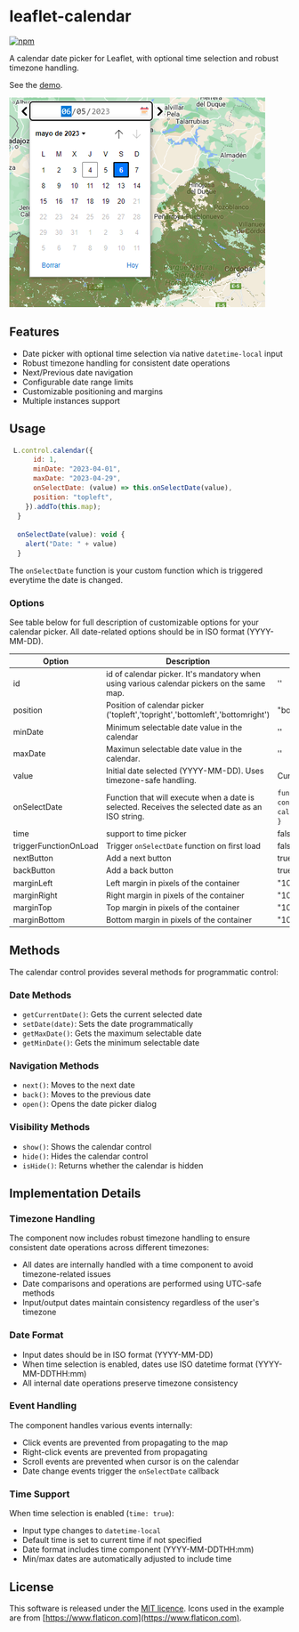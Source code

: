 # leaflet-calendar

[![npm](https://img.shields.io/npm/v/leaflet-calendar.svg)](https://www.npmjs.com/package/leaflet-calendar)


A calendar date picker for Leaflet, with optional time selection and robust timezone handling.

See the [demo](http://antoniovlx.github.io/leaflet-calendar/examples/index.html).

![calendar picker opened](./examples/images/control-opened.png)

## Features
- Date picker with optional time selection via native `datetime-local` input
- Robust timezone handling for consistent date operations
- Next/Previous date navigation
- Configurable date range limits
- Customizable positioning and margins
- Multiple instances support

## Usage

````javascript
 L.control.calendar({
      id: 1,
      minDate: "2023-04-01",
      maxDate: "2023-04-29",
      onSelectDate: (value) => this.onSelectDate(value),
      position: "topleft",
    }).addTo(this.map);
  }

  onSelectDate(value): void {
    alert("Date: " + value)
  }
````

The `onSelectDate` function is your custom function which is triggered everytime the date is changed.

### Options

See table below for full description of customizable options for your calendar picker. All date-related options should be in ISO format (YYYY-MM-DD).

| Option | Description      | Default             |
| ----- | ----------- | ----------- |
| id      | id of calendar picker. It's mandatory when using various calendar pickers on the same map.  | ''
| position      | Position of calendar picker ('topleft','topright','bottomleft','bottomright') | "bottomright" |
| minDate   | Minimum selectable date value in the calendar | '' |
| maxDate | Maximun selectable date value in the calendar. | '' |
| value | Initial date selected (YYYY-MM-DD). Uses timezone-safe handling. | Current date |
| onSelectDate   | Function that will execute when a date is selected. Receives the selected date as an ISO string.  | `function(value) { console.warn("onSelectDate callback is not defined"); }` |
| time | support to time picker | false |
| triggerFunctionOnLoad | Trigger `onSelectDate` function on first load | false |
| nextButton | Add a next button | true |
| backButton | Add a back button | true |
| marginLeft   | Left margin in pixels of the container | "10px" |
| marginRight   | Right margin in pixels of the container | "10px" |
| marginTop | Top margin in pixels of the container | "10px" |
| marginBottom | Bottom margin in pixels of the container | "10px" |

## Methods

The calendar control provides several methods for programmatic control:

### Date Methods
- `getCurrentDate()`: Gets the current selected date
- `setDate(date)`: Sets the date programmatically
- `getMaxDate()`: Gets the maximum selectable date
- `getMinDate()`: Gets the minimum selectable date

### Navigation Methods
- `next()`: Moves to the next date
- `back()`: Moves to the previous date
- `open()`: Opens the date picker dialog

### Visibility Methods
- `show()`: Shows the calendar control
- `hide()`: Hides the calendar control
- `isHide()`: Returns whether the calendar is hidden

## Implementation Details

### Timezone Handling
The component now includes robust timezone handling to ensure consistent date operations across different timezones:
- All dates are internally handled with a time component to avoid timezone-related issues
- Date comparisons and operations are performed using UTC-safe methods
- Input/output dates maintain consistency regardless of the user's timezone

### Date Format
- Input dates should be in ISO format (YYYY-MM-DD)
- When time selection is enabled, dates use ISO datetime format (YYYY-MM-DDTHH:mm)
- All internal date operations preserve timezone consistency

### Event Handling
The component handles various events internally:
- Click events are prevented from propagating to the map
- Right-click events are prevented from propagating
- Scroll events are prevented when cursor is on the calendar
- Date change events trigger the `onSelectDate` callback

### Time Support
When time selection is enabled (`time: true`):
- Input type changes to `datetime-local`
- Default time is set to current time if not specified
- Date format includes time component (YYYY-MM-DDTHH:mm)
- Min/max dates are automatically adjusted to include time

## License
This software is released under the [MIT licence](http://www.opensource.org/licenses/mit-license.php). Icons used in the example are from [https://www.flaticon.com](https://www.flaticon.com).

